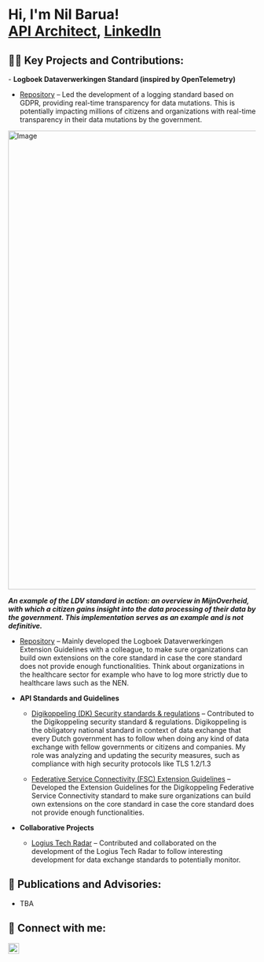 <h1>Hi, I'm Nil Barua! <br/><a href="https://github.com/Nil-NMB01">API Architect</a>, <a href="www.linkedin.com/in/nil-netra-barua">LinkedIn</a>

<h2>👨‍💻 Key Projects and Contributions:</h2>
- <b>Logboek Dataverwerkingen Standard (inspired by OpenTelemetry)</b>
  
  - [Repository](https://github.com/Logius-standaarden/logboek-dataverwerkingen) – Led the development of a logging standard based on GDPR, providing real-time transparency for data mutations.  This is potentially impacting millions of citizens and organizations with real-time transparency in their data mutations by the government.
<img width="1580" height="932" alt="Image" src="https://github.com/user-attachments/assets/d1ec7513-198b-4a72-bda5-3badafe1c0f3" />

***An example of the LDV standard in action: an overview in MijnOverheid, with which a citizen gains insight into the data processing of their data by the government. This implementation serves as an example and is not definitive.***

  - [Repository](https://github.com/Logius-standaarden/logboek-dataverwerkingen) – Mainly developed the Logboek Dataverwerkingen Extension Guidelines with a colleague, to make sure organizations can build own extensions on the core standard in case the core standard does not provide enough functionalities. Think about organizations in the healthcare sector for example who have to log more strictly due to healthcare laws such as the NEN.

- <b>API Standards and Guidelines</b>

  - [Digikoppeling (DK) Security standards & regulations](https://logius-standaarden.github.io/Digikoppeling-Beveiligingsstandaarden-en-voorschriften/) – Contributed to the Digikoppeling security standard & regulations. Digikoppeling is the obligatory national standard in context of data exchange that every Dutch government has to follow when doing any kind of data exchange with fellow governments or citizens and companies. My role was analyzing and updating the security measures, such as compliance with high security protocols like TLS 1.2/1.3

  - [Federative Service Connectivity (FSC) Extension Guidelines](https://github.com/Logius-standaarden/OIN-Stelsel) – Developed the Extension Guidelines for the Digikoppeling Federative Service Connectivity standard to make sure organizations can build own extensions on the core standard in case the core standard does not provide enough functionalities.

- <b>Collaborative Projects</b>

  - [Logius Tech Radar](https://github.com/Logius-standaarden/tech-radar) – Contributed and collaborated on the development of the Logius Tech Radar to follow interesting development for data exchange standards to potentially monitor.

<h2>📘 Publications and Advisories:</h2>

- TBA

<h2>🤳 Connect with me:</h2>

[<img align="left" alt="Nil Barua | LinkedIn" width="22px" src="https://media.licdn.com/dms/image/v2/D5603AQGyo6vL6f3BVg/profile-displayphoto-shrink_800_800/profile-displayphoto-shrink_800_800/0/1684826277159?e=1762387200&v=beta&t=nww10MzPVfl8aV39JoJSfaIhUD8lVQwO2QczZdCrhfQ" />][linkedin]

[linkedin]: www.linkedin.com/in/nil-netra-barua]
